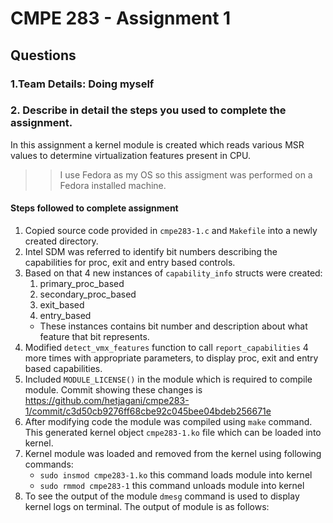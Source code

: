 # CMPE 283 - Assignment 1

## Questions
### 1.Team Details: Doing myself   
### 2. Describe in detail the steps you used to complete the assignment.  
In this assignment a kernel module is created which reads various MSR values to determine virtualization features present in CPU.   
>> I use Fedora as my OS so this assigment was performed on a Fedora installed machine. 
#### Steps followed to complete assignment
1. Copied source code provided in `cmpe283-1.c` and `Makefile` into a newly created directory.
2. Intel SDM was referred to identify bit numbers describing the capabilities for proc, exit and entry based controls.
3. Based on that 4 new instances of `capability_info` structs were created:  
    1) primary_proc_based
    2) secondary_proc_based
    3) exit_based
    4) entry_based
    - These instances contains bit number and description about what feature that bit represents.
4. Modified `detect_vmx_features` function to call `report_capabilities` 4 more times with appropriate parameters, to display proc, exit and entry based capabilities.
5. Included `MODULE_LICENSE()` in the module which is required to compile module. Commit showing these changes is https://github.com/hetjagani/cmpe283-1/commit/c3d50cb9276ff68cbe92c045bee04bdeb256671e
6. After modifying code the module was compiled using `make` command. This generated kernel object `cmpe283-1.ko` file which can be loaded into kernel.
7. Kernel module was loaded and removed from the kernel using following commands:
    - `sudo insmod cmpe283-1.ko` this command loads module into kernel
    - `sudo rmmod cmpe283-1` this command unloads module into kernel
8. To see the output of the module `dmesg` command is used to display kernel logs on terminal. The output of module is as follows: 
